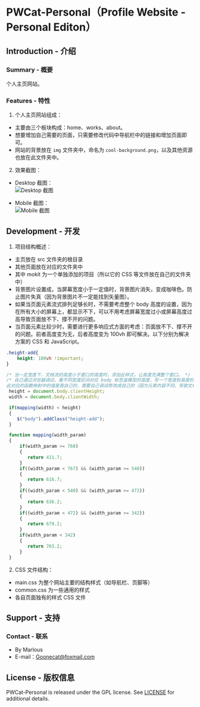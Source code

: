 # PWCat-Personal（Profile Website - Personal Editon）
## Introduction - 介绍
### Summary - 概要  
个人主页网站。

### Features - 特性
1. 个人主页网站组成：
- 主要由三个板块构成：home、works、about。
- 想要增加自己需要的页面，只需要修改代码中导航栏中的链接和增加页面即可。
- 网站的背景放在 `img` 文件夹中，命名为 `cool-background.png`，以及其他资源也放在此文件夹中。

2. 效果截图：
- Desktop 截图：  
![Desktop 截图](readme_img/图1.PNG)

- Mobile 截图：  
![Mobile 截图](readme_img/图2.PNG)

## Development - 开发
1. 项目结构概述：
- 主页放在 src 文件夹的根目录
- 其他页面放在对应的文件夹中
- 其中 mokit 为一个单独添加的项目（所以它的 CSS 等文件放在自己的文件夹中）
- 背景图片设置成，当屏幕宽度小于一定值时，背景图片消失，变成咖啡色。防止图片失真（因为背景图片不一定能找到矢量图）。
- 如果当页面元素流式排列足够长时，不需要考虑整个 body 高度的设置，因为在所有大小的屏幕上，都显示不下，可以不用考虑屏幕宽度过小或屏幕高度过高导致页面放不下、撑不开的问题。
- 当页面元素比较少时，需要进行更多响应式方面的考虑：页面放不下、撑不开的问题。前者高度变为无，后者高度变为 100vh 即可解决。以下分别为解决方案的 CSS 和 JavaScript。
```css
.height-add{
    height: 100vh !important;
}
```

```js
/* 当一定宽度下，文档流的高度小于窗口的高度时，添加此样式，让高度充满整个窗口。 */
/* 自己通过浏览器调试，看不同宽度区间对应 body 标签盒模型的高度，写一个宽度到高度的映射表（写成 mapping 函数）。
此对应的函数映射中的值是我自己的，需要自己调试修改成自己的（因为元素内容不同，导致文档流宽高度会不同）。 */
 height = document.body.clientHeight;
 width = document.body.clientWidth;

 if(mapping(width) < height)
 {
    $("body").addClass("height-add");
 }

 function mapping(width_param)
 {
     if(width_param >= 768)
     {
        return 411.7;
     }
     if((width_param < 767) && (width_param >= 540))
     {
        return 616.7;
     }
     if((width_param < 540) && (width_param >= 472))
     {
        return 636.2;
     }
     if((width_param < 472) && (width_param >= 342))
     {
        return 679.2;
     }
     if(width_param < 342)
     {
        return 703.2;
     }
 }
```

2. CSS 文件结构：
- main.css 为整个网站主要的结构样式（如导航栏、页脚等）
- common.css 为一些通用的样式
- 各自页面独有的样式 CSS 文件

## Support - 支持
### Contact - 联系
- By Marlous
- E-mail：Goonecat@foxmail.com

## License - 版权信息
PWCat-Personal is released under the GPL license. See [LICENSE](https://github.com/Marlous/PWCat-Personal/blob/master/LICENSE) for additional details.
